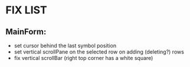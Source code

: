 # FIX LIST

## MainForm:
- set cursor behind the last symbol position
- set vertical scrollPane on the selected row on adding (deleting?) rows
- fix vertical scrollBar (right top corner has a white square)
